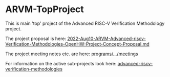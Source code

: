 # ARVM-TopProject

This is main 'top' project of the Advanced RISC-V Verification Methodology project.

The project proposal is here: [2022-Aug10-ARVM-Advanced-riscv-Verification-Methodologies-OpenHW-Project-Concept-Proposal.md](https://github.com/openhwgroup/programs/blob/master/Project-Descriptions-and-Plans/ARVM-Verification/2022-Aug10-ARVM-Advanced-riscv-Verification-Methodologies-OpenHW-Project-Concept-Proposal.(PASSED).md)

The project meeting notes etc. are here: [programs/.../meetings](https://github.com/openhwgroup/programs/tree/master/TGs/verification-task-group/projects/ARVM-Advanced-RISCV-Verification-Methodologies-TopProject/meetings)

For information on the active sub-projects look here: [advanced-riscv-verification-methodologies](https://github.com/openhwgroup/advanced-riscv-verification-methodologies)




